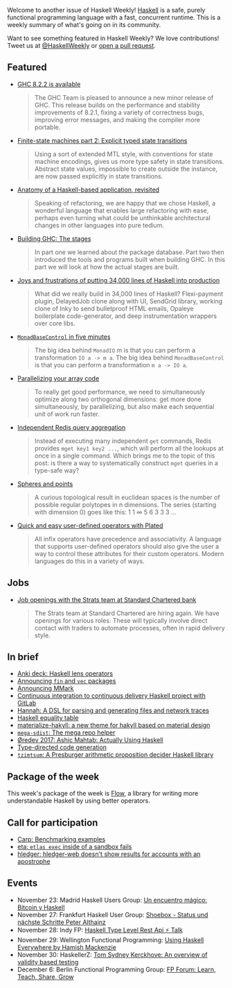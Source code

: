 <!-- 2017-11-23 -->

Welcome to another issue of Haskell Weekly!
[Haskell](https://www.haskell.org) is a safe, purely functional programming language with a fast, concurrent runtime.
This is a weekly summary of what's going on in its community.

Want to see something featured in Haskell Weekly?
We love contributions!
Tweet us at [@HaskellWeekly](https://twitter.com/haskellweekly) or [open a pull request](https://github.com/haskellweekly/haskellweekly.github.io).

## Featured

-   [GHC 8.2.2 is available](https://ghc.haskell.org/trac/ghc/blog/ghc-8.2.2-released)

    > The GHC Team is pleased to announce a new minor release of GHC. This release builds on the performance and stability improvements of 8.2.1, fixing a variety of correctness bugs, improving error messages, and making the compiler more portable.

-   [Finite-state machines part 2: Explicit typed state transitions](https://wickstrom.tech/finite-state-machines/2017/11/19/finite-state-machines-part-2.html)

    > Using a sort of extended MTL style, with conventions for state machine encodings, gives us more type safety in state transitions. Abstract state values, impossible to create outside the instance, are now passed explicitly in state transitions.

-   [Anatomy of a Haskell-based application, revisited](https://tech-blog.capital-match.com/posts/3-anatomy-of-haskell-web-app.html)

    > Speaking of refactoring, we are happy that we chose Haskell, a wonderful language that enables large refactoring with ease, perhaps even turning what could be unthinkable architectural changes in other languages into pure tedium.

-   [Building GHC: The stages](https://medium.com/@zw3rk/building-ghc-the-stages-2c6cf6fc4b29)

    > In part one we learned about the package database. Part two then introduced the tools and programs built when building GHC. In this part we will look at how the actual stages are built.

-   [Joys and frustrations of putting 34,000 lines of Haskell into production](https://docs.google.com/presentation/d/1ggTVXzqCxcmkV5mKUH_gtl0ADUMvSMmhZlWfx_w7-wU)

    > What did we really build in 34,000 lines of Haskell? Flexi-payment plugin, DelayedJob clone along with UI, SendGrid library, working clone of Inky to send bulletproof HTML emails, Opaleye boilerplate code-generator, and deep instrumentation wrappers over core libs.

-   [`MonadBaseControl` in five minutes](http://www.parsonsmatt.org/2017/11/21/monadbasecontrol_in_five_minutes.html)

    > The big idea behind `MonadIO` m is that you can perform a transformation `IO a -> m a`. The big idea behind `MonadBaseControl` is that you can perform a transformation `m a -> IO a`.

-   [Parallelizing your array code](https://www.tweag.io/posts/2017-11-16-repa.html)

    > To really get good performance, we need to simultaneously optimize along two orthogonal dimensions: get more done simultaneously, by parallelizing, but also make each sequential unit of work run faster.

-   [Independent Redis query aggregation](https://identicalsnowflake.github.io/QueryAggregation.html)

    > Instead of executing many independent `get` commands, Redis provides `mget key1 key2 ...`, which will perform all the lookups at once in a single command. Which brings me to the topic of this post: is there a way to systematically construct `mget` queries in a type-safe way?

-   [Spheres and points](https://ipfs.io/ipfs/QmfN5DojVnEsf1Une3DFwfUiFpfWnQf31f61qgybiXVeQE/blog/spheres-and-points/)

    > A curious topological result in euclidean spaces is the number of possible regular polytopes in n dimensions. The series (starting with dimension 0) goes like this: 1 1 &#x221e; 5 6 3 3 3 ...

-   [Quick and easy user-defined operators with Plated](https://qfpl.io/posts/quick-and-easy-user-defined-operators/)

    > All infix operators have precedence and associativity. A language that supports user-defined operators should also give the user a way to control these attributes for their custom operators. Modern languages do this in a variety of ways.

## Jobs

-   [Job openings with the Strats team at Standard Chartered bank](http://www.atzedijkstra.net/haskell/job-openings-with-the-strats-team-at-standard-chartered-bank/)

    > The Strats team at Standard Chartered are hiring again. We have openings for various roles. These will typically involve direct contact with traders to automate processes, often in rapid delivery style.

## In brief

-   [Anki deck: Haskell lens operators](https://ankiweb.net/shared/info/1994529308)
-   [Announcing `fin` and `vec` packages](https://mail.haskell.org/pipermail/haskell-cafe/2017-November/128195.html)
-   [Announcing MMark](https://markkarpov.com/post/announcing-mmark.html)
-   [Continuous integration to continuous delivery Haskell project with GitLab](https://vadosware.io/post/continuous-integration-to-continous-delivery-haskell-project-with-gitlab/)
-   [Hannah: A DSL for parsing and generating files and network traces](https://abau.org/hannah)
-   [Haskell equality table](https://htmlpreview.github.io/?https://github.com/quchen/articles/blob/master/haskell-equality-table.html)
-   [materialize-hakyll: a new theme for hakyll based on material design](https://futtetennismo.github.io/materialize-hakyll/)
-   [`mega-sdist`: The mega repo helper](https://www.yesodweb.com/blog/2017/11/mega-sdist)
-   [&#xd8;redev 2017: Ashic Mahtab: Actually Using Haskell](https://vimeo.com/242141635)
-   [Type-directed code generation](http://reasonablypolymorphic.com/blog/type-directed-code-generation)
-   [`tzimtsum`: A Presburger arithmetic proposition decider Haskell library](https://modalduality.org/tzimtsum/)

## Package of the week

This week's package of the week is [Flow](https://www.stackage.org/haddock/lts-9.14/flow-1.0.9/Flow.html),
a library for writing more understandable Haskell by using better operators.

## Call for participation

-   [Carp: Benchmarking examples](https://github.com/carp-lang/Carp/issues/101)
-   [eta: `etlas exec` inside of a sandbox fails](https://github.com/typelead/eta/issues/565)
-   [hledger: hledger-web doesn't show results for accounts with an apostrophe](https://github.com/simonmichael/hledger/issues/649)

## Events

-   November 23: Madrid Haskell Users Group: [Un encuentro m&#xe1;gico: Bitcoin y Haskell](https://www.meetup.com/Haskell-MAD/events/244745285/)
-   November 27: Frankfurt Haskell User Group: [Shoebox - Status und n&#xe4;chste Schritte
Peter Althainz](https://www.meetup.com/Frankfurt-Haskell-User-Group/events/244477256/)
-   November 28: Indy FP: [Haskell Type Level Rest Api &#x26a1; Talk](https://www.meetup.com/Indy-FP/events/244320360/)
-   November 29: Wellington Functional Programming: [Using Haskell Everywhere by Hamish Mackenzie](https://www.meetup.com/Wellington-FP/events/244598380/)
-   November 30: HaskellerZ: [Tom Sydney Kerckhove: An overview of validity based testing](https://www.meetup.com/HaskellerZ/events/245248358/)
-   December 6: Berlin Functional Programming Group: [FP Forum: Learn, Teach, Share, Grow](https://www.meetup.com/Berlin-Functional-Programming-Group/events/244991423/)
